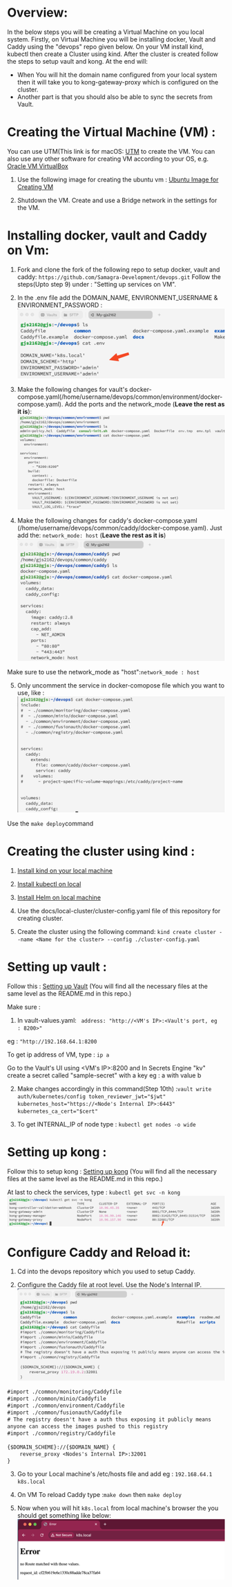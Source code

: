 # Overview:
In the below steps you will be creating a Virtual Machine on you local system. Firstly, on Virtual Machine you will be installing docker, Vault and Caddy using the "devops" repo given below. On your  VM install kind, kubectl  then create a Cluster using kind. After the cluster is created follow the steps to setup vault and kong.
At the end will:
- When You will hit the domain name configured from your local system then it will take you to kong-gateway-proxy which is configured on the cluster. 
- Another part is that you should also be able to sync the secrets from Vault.

# Creating the Virtual Machine (VM) :
You can use UTM(This link is for macOS: [UTM](https://mac.getutm.app/) to create the VM. You can also use any other software for creating VM according to your OS, e.g. [Oracle VM VirtualBox](https://www.oracle.com/in/virtualization/technologies/vm/downloads/virtualbox-downloads.html)

1. Use the following image for creating the ubuntu vm :
[Ubuntu Image for Creating VM](https://cdimage.ubuntu.com/releases/24.04/release/ubuntu-24.04-live-server-arm64.iso)

2. Shutdown the VM. Create and use a Bridge network in the settings for the VM.

# Installing docker, vault and Caddy on Vm:
1. Fork and clone the fork of the following repo to setup docker, vault and caddy: ```https://github.com/Samagra-Development/devops.git``` 
Follow the steps(Upto step 9) under : "Setting up services on VM". 

2. In the .env file add the DOMAIN_NAME, ENVIRONMENT_USERNAME & ENVIRONMENT_PASSWORD :
![vault, caddy credentials](./ss/initial.png)


3. Make the following changes for vault's docker-compose.yaml(/home/username/devops/common/environment/docker-compose.yaml). Add the ports and the network_mode (**Leave the rest as it is**):![Example for Vault's docker-compose.yaml](./ss/vault.png)

4. Make the following changes for caddy's docker-compose.yaml (/home/username/devops/common/caddy/docker-compose.yaml). Just add the: ```network_mode: host``` (**Leave the rest as it is**) ![Example for caddy's docker-compose.yaml](./ss/caddy.png)

Make sure to use the network_mode as "host":```network_mode : host```

5. Only uncomment the service in docker-comopose file which you want to use, like :
![Uncomment services in docker-compose.yaml](./ss/uncomment.png)

Use the ```make deploy```command

# Creating the cluster using kind :

1. [Install kind on your local machine](https://kind.sigs.k8s.io/docs/user/quick-start/) 

2. [Install kubectl on local](https://kubernetes.io/docs/tasks/tools/)

3. [Install Helm on local machine](https://helm.sh/docs/intro/install/#from-apt-debianubuntu)

3. Use the docs/local-cluster/cluster-config.yaml file of this repository for creating cluster.

4. Create the cluster using the following command: ```kind create cluster --name <Name for the cluster> --config ./cluster-config.yaml```


# Setting up vault :

Follow this : [Setting up Vault](../../cluster/components/vault/README.md)
(You will find all the necessary files at the same level as the README.md in this repo.)

Make sure :
1. In vault-values.yaml: ```
address: "http://<VM's IP>:<Vault's port, eg 
: 8200>"```

eg : ```"http://192.168.64.1:8200```

To get ip address of VM, type : ```ip a```

Go to the Vault's UI using <VM's IP>:8200 and In Secrets Engine "kv" create a secret called "sample-secret" with a key eg : a with value b

2. Make changes accordingly in this command(Step 10th) :```vault write auth/kubernetes/config token_reviewer_jwt="$jwt" kubernetes_host="https://<Node's Internal IP>:6443" kubernetes_ca_cert="$cert" ```

3. To get INTERNAL_IP of node type : ```kubectl get nodes -o wide```

# Setting up kong :

Follow this to setup kong : [Setting up kong](../../cluster/components/kong/README.md)
(You will find all the necessary files at the same level as the README.md in this repo.)

At last to check the services, type : ```kubectl get svc -n kong```
![kong's svc](./ss/kong-svc.png)


# Configure Caddy and Reload it: 

1. Cd into the devops repository which you used to setup Caddy.

2. Configure the Caddy file at root level. Use the Node's Internal IP. 
![kong's svc](./ss/caddy-config.png)

```
#import ./common/monitoring/Caddyfile
#import ./common/minio/Caddyfile
#import ./common/environment/Caddyfile
#import ./common/fusionauth/Caddyfile
# The registry doesn't have a auth thus exposing it publicly means anyone can access the images pushed to this registry
#import ./common/registry/Caddyfile

{$DOMAIN_SCHEME}://{$DOMAIN_NAME} {
    reverse_proxy <Nodes's Internal IP>:32001
}
```

3. Go to your Local machine's /etc/hosts file and add eg : ```192.168.64.1 k8s.local``` 

4. On VM To reload Caddy type :```make down``` then ```make deploy```

5. Now when you will hit ```k8s.local``` from local machine's browser the you should get something like below: ![kong's gateway](./ss/kong-gateway.png)